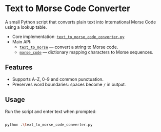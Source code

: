 # Text to Morse Code Converter

A small Python script that converts plain text into International Morse Code using a lookup table.

- Core implementation: [`text_to_morse_code_converter.py`](text_to_morse_code_converter.py)
- Main API:
  - [`text_to_morse`](text_to_morse_code_converter.py) — convert a string to Morse code.
  - [`morse_code`](text_to_morse_code_converter.py) — dictionary mapping characters to Morse sequences.

## Features
- Supports A–Z, 0–9 and common punctuation.
- Preserves word boundaries: spaces become ` / ` in output.

## Usage
Run the script and enter text when prompted:

```sh

python .\text_to_morse_code_converter.py

